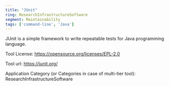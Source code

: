 ```yaml
---
title: "JUnit"
ring: ResearchInfrastructureSoftware
segment: Maintainability
tags: ['command-line', 'Java']
---
```

JUnit is a simple framework to write repeatable tests for Java programming language.

Tool License: https://opensource.org/licenses/EPL-2.0

Tool url: https://junit.org/

Application Category (or Categories in case of multi-tier tool): ResearchInfrastructureSoftware
